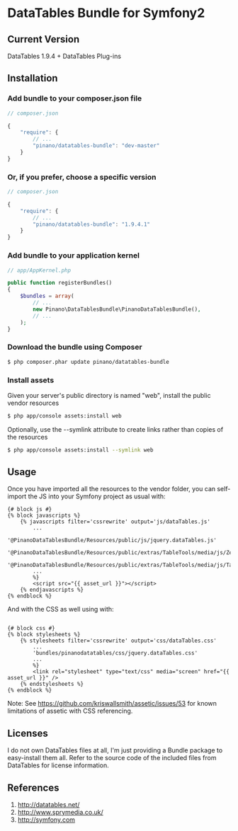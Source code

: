 # DataTables Bundle for Symfony2

## Current Version

DataTables 1.9.4 + DataTables Plug-ins

## Installation

### Add bundle to your composer.json file

``` js
// composer.json

{
    "require": {
        // ...
        "pinano/datatables-bundle": "dev-master"
    }
}
```

### Or, if you prefer, choose a specific version

``` js
// composer.json

{
    "require": {
        // ...
        "pinano/datatables-bundle": "1.9.4.1"
    }
}
```

### Add bundle to your application kernel

``` php
// app/AppKernel.php

public function registerBundles()
{
    $bundles = array(
        // ...
        new Pinano\DataTablesBundle\PinanoDataTablesBundle(),
        // ...
    );
}
```

### Download the bundle using Composer

``` bash
$ php composer.phar update pinano/datatables-bundle
```

### Install assets

Given your server's public directory is named "web", install the public vendor resources

``` bash
$ php app/console assets:install web
```

Optionally, use the --symlink attribute to create links rather than copies of the resources

``` bash
$ php app/console assets:install --symlink web
```
## Usage

Once you have imported all the resources to the vendor folder, you can self-import the JS into your Symfony project as usual with:

``` twig
{# block js #}
{% block javascripts %}
    {% javascripts filter='cssrewrite' output='js/dataTables.js'
        ...
        '@PinanoDataTablesBundle/Resources/public/js/jquery.dataTables.js'
        '@PinanoDataTablesBundle/Resources/public/extras/TableTools/media/js/ZeroClipboard.js'
        '@PinanoDataTablesBundle/Resources/public/extras/TableTools/media/js/TableTools.js'
        ...
        %}
        <script src="{{ asset_url }}"></script>
    {% endjavascripts %}
{% endblock %}
```

And with the CSS as well using with:
``` twig

{# block css #}
{% block stylesheets %}
    {% stylesheets filter='cssrewrite' output='css/dataTables.css'
        ...
        'bundles/pinanodatatables/css/jquery.dataTables.css'
        ...
        %}
        <link rel="stylesheet" type="text/css" media="screen" href="{{ asset_url }}" />
    {% endstylesheets %}
{% endblock %}
```
Note: See https://github.com/kriswallsmith/assetic/issues/53 for known limitations of assetic with CSS referencing.

## Licenses

I do not own DataTables files at all, I'm just providing a Bundle package to easy-install them all. Refer to the source code of the included files from DataTables for license information.

## References

1. http://datatables.net/
2. http://www.sprymedia.co.uk/
3. http://symfony.com
